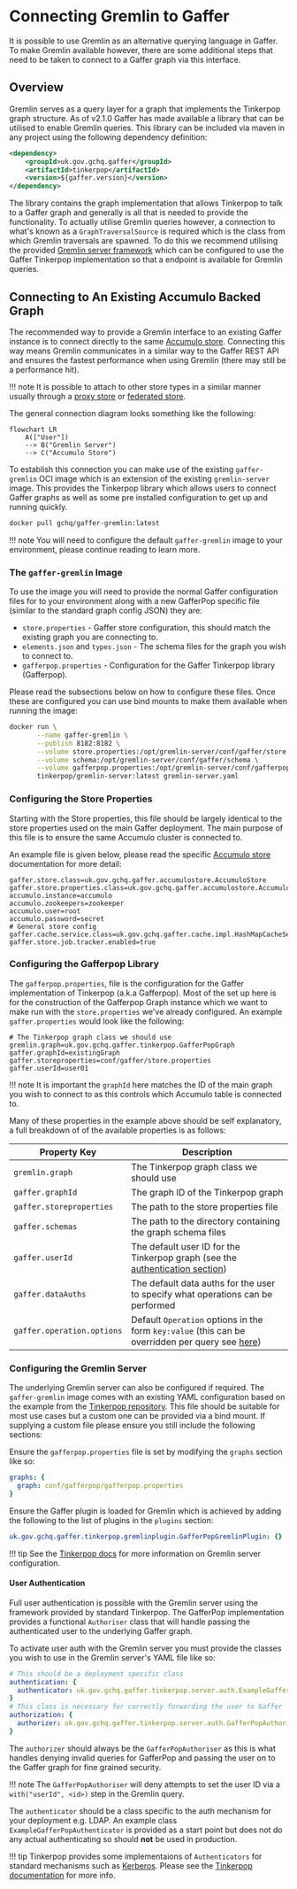 # Connecting Gremlin to Gaffer

It is possible to use Gremlin as an alternative querying language in Gaffer. To
make Gremlin available however, there are some additional steps that need to be
taken to connect to a Gaffer graph via this interface.

## Overview

Gremlin serves as a query layer for a graph that implements the Tinkerpop graph
structure. As of v2.1.0 Gaffer has made available a library that can be utilised
to enable Gremlin queries. This library can be included via maven in any project
using the following dependency definition:

```xml
<dependency>
    <groupId>uk.gov.gchq.gaffer</groupId>
    <artifactId>tinkerpop</artifactId>
    <version>${gaffer.version}</version>
</dependency>
```

The library contains the graph implementation that allows Tinkerpop to talk to a
Gaffer graph and generally is all that is needed to provide the functionality.
To actually utilise Gremlin queries however, a connection to what's known as a
`GraphTraversalSource` is required which is the class from which Gremlin
traversals are spawned. To do this we recommend utilising the provided
[Gremlin server framework](https://tinkerpop.apache.org/docs/current/reference/#connecting-gremlin-server)
which can be configured to use the Gaffer Tinkerpop implementation so that a
endpoint is available for Gremlin queries.

## Connecting to An Existing Accumulo Backed Graph

The recommended way to provide a Gremlin interface to an existing Gaffer
instance is to connect directly to the same [Accumulo store](../gaffer-stores/accumulo-store.md).
Connecting this way means Gremlin communicates in a similar way to the Gaffer
REST API and ensures the fastest performance when using Gremlin (there may still
be a performance hit).

!!! note
    It is possible to attach to other store types in a similar manner usually through
    a [proxy store](../gaffer-stores/proxy-store.md) or [federated store](../gaffer-stores/federated-store.md).

The general connection diagram looks something like the following:

```mermaid
flowchart LR
    A(["User"])
    --> B("Gremlin Server")
    --> C("Accumulo Store")
```

To establish this connection you can make use of the existing `gaffer-gremlin`
OCI image which is an extension of the existing `gremlin-server` image. This
provides the Tinkerpop library which allows users to connect Gaffer graphs as
well as some pre installed configuration to get up and running quickly.

```bash
docker pull gchq/gaffer-gremlin:latest
```

!!! note
    You will need to configure the default `gaffer-gremlin` image to your
    environment, please continue reading to learn more.

### The `gaffer-gremlin` Image

To use the image you will need to provide the normal Gaffer configuration files
for to your environment along with a new GafferPop specific file (similar to the
standard graph config JSON) they are:

- `store.properties` - Gaffer store configuration, this should match the
  existing graph you are connecting to.
- `elements.json` and `types.json` - The schema files for the graph you wish to
  connect to.
- `gafferpop.properties` - Configuration for the Gaffer Tinkerpop library
  (Gafferpop).

Please read the subsections below on how to configure these files. Once these
are configured you can use bind mounts to make them available when running the
image:

```bash
docker run \
       --name gaffer-gremlin \
       --publish 8182:8182 \
       --volume store.properties:/opt/gremlin-server/conf/gaffer/store.properties \
       --volume schema:/opt/gremlin-server/conf/gaffer/schema \
       --volume gafferpop.properties:/opt/gremlin-server/conf/gafferpop/gafferpop.properties \
       tinkerpop/gremlin-server:latest gremlin-server.yaml
```

### Configuring the Store Properties

Starting with the Store properties, this file should be largely identical to
the store properties used on the main Gaffer deployment. The main purpose
of this file is to ensure the same Accumulo cluster is connected to.

An example file is given below, please read the specific [Accumulo store](../gaffer-stores/accumulo-store.md)
documentation for more detail:

```properties
gaffer.store.class=uk.gov.gchq.gaffer.accumulostore.AccumuloStore
gaffer.store.properties.class=uk.gov.gchq.gaffer.accumulostore.AccumuloProperties
accumulo.instance=accumulo
accumulo.zookeepers=zookeeper
accumulo.user=root
accumulo.password=secret
# General store config
gaffer.cache.service.class=uk.gov.gchq.gaffer.cache.impl.HashMapCacheService
gaffer.store.job.tracker.enabled=true
```

### Configuring the Gafferpop Library

The `gafferpop.properties`, file is the configuration for the Gaffer
implementation of Tinkerpop (a.k.a Gafferpop). Most of the set up here is for
the construction of the Gafferpop Graph instance which we want to make run with
the `store.properties` we've already configured. An example `gaffer.properties`
would look like the following:

```properties
# The Tinkerpop graph class we should use
gremlin.graph=uk.gov.gchq.gaffer.tinkerpop.GafferPopGraph
gaffer.graphId=existingGraph
gaffer.storeproperties=conf/gaffer/store.properties
gaffer.userId=user01
```

!!! note
    It is important the `graphId` here matches the ID of the main graph you
    wish to connect to as this controls which Accumulo table is connected to.

Many of these properties in the example above should be self explanatory, a full breakdown of
of the available properties is as follows:

| Property Key | Description |
| --- | --- |
| `gremlin.graph` | The Tinkerpop graph class we should use |
| `gaffer.graphId` | The graph ID of the Tinkerpop graph |
| `gaffer.storeproperties` | The path to the store properties file |
| `gaffer.schemas` | The path to the directory containing the graph schema files |
| `gaffer.userId` | The default user ID for the Tinkerpop graph (see the [authentication section](#user-authentication)) |
| `gaffer.dataAuths` | The default data auths for the user to specify what operations can be performed |
| `gaffer.operation.options` | Default `Operation` options in the form `key:value` (this can be overridden per query see [here](../../user-guide/query/gremlin/gremlin.md#custom-features)) |

### Configuring the Gremlin Server

The underlying Gremlin server can also be configured if required. The `gaffer-gremlin`
image comes with an existing YAML configuration based on the example from the
[Tinkerpop repository](https://github.com/apache/tinkerpop/blob/master/gremlin-server/conf/gremlin-server.yaml).
This file should be suitable for most use cases but a custom one can be provided
via a bind mount. If supplying a custom file please ensure you still include the
following sections:

Ensure the `gafferpop.properties` file is set by modifying the `graphs` section like so:

```yaml
graphs: {
  graph: conf/gafferpop/gafferpop.properties
}
```

Ensure the Gaffer plugin is loaded for Gremlin which is achieved by adding the
following to the list of plugins in the `plugins` section:

```yaml
uk.gov.gchq.gaffer.tinkerpop.gremlinplugin.GafferPopGremlinPlugin: {}
```

!!! tip
    See the [Tinkerpop docs](https://tinkerpop.apache.org/docs/current/reference/#gremlin-server)
    for more information on Gremlin server configuration.

#### User Authentication

Full user authentication is possible with the Gremlin server using the framework
provided by standard Tinkerpop. The GafferPop implementation provides a
functional `Authoriser` class that will handle passing the authenticated user to
the underlying Gaffer graph.

To activate user auth with the Gremlin server you must provide the classes you
wish to use in the Gremlin server's YAML file like so:

```yaml
# This should be a deployment specific class
authentication: {
  authenticator: uk.gov.gchq.gaffer.tinkerpop.server.auth.ExampleGafferPopAuthenticator
}
# This class is necessary for correctly forwarding the user to Gaffer
authorization: {
  authorizer: uk.gov.gchq.gaffer.tinkerpop.server.auth.GafferPopAuthoriser
}
```

The `authorizer` should always be the `GafferPopAuthoriser` as this is what
handles denying invalid queries for GafferPop and passing the user on to the
Gaffer graph for fine grained security.

!!! note
    The `GafferPopAuthoriser` will deny attempts to set the user ID via a
    `with("userId", <id>)` step in the Gremlin query.

The `authenticator` should be a class specific to the auth mechanism for your
deployment e.g. LDAP. An example class `ExampleGafferPopAuthenticator` is
provided as a start point but does not do any actual authenticating so should
**not** be used in production.

!!! tip
    Tinkerpop provides some implementaions of `Authenticators` for standard
    mechanisms such as [Kerberos](https://tinkerpop.apache.org/javadocs/current/full/org/apache/tinkerpop/gremlin/server/auth/Krb5Authenticator.html).
    Please see the [Tinkerpop documentation](https://tinkerpop.apache.org/docs/current/reference/#security) for more info.
